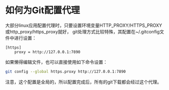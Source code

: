 # 如何为Git配置代理

大部分linux应用配置代理时，只要设置环境变量HTTP_PROXY/HTTPS_PROXY或http_proxy/https_proxy就好，
git处理方式比较特殊，其配置在~/.gitconfig文件中进行设置：

```
[https]
    proxy = http://127.0.0.1:7890
```

如果懒得编辑文件，也可以直接使用如下命令设置：

```sh
git config --global https.proxy http://127.0.0.1:7890
```

注意，这个配置是全局的，所以配置完成后，所有的git下载都会经过这个代理。
